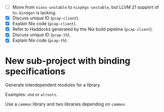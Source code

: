 - [ ] Move from `nixos-unstable` to `nixpkgs-unstable`, but LLVM 21 support of
      `hs-bindgen` is lacking.
- [x] Discuss unique ID (`pcap-client`).
- [x] Explain Nix code (`pcap-client`).
- [x] Refer to Haddocks generated by the Nix build pipeline (`pcap-client`).
- [x] Discuss unique ID (`pcap-th`).
- [x] Explain Nix code (`pcap-th`).

# New sub-project with binding specifications

Generate interdependent modules for a library.

Examples: `uhd` or `wlroots`.

Use a `common` library and two libraries depending on `common`.
